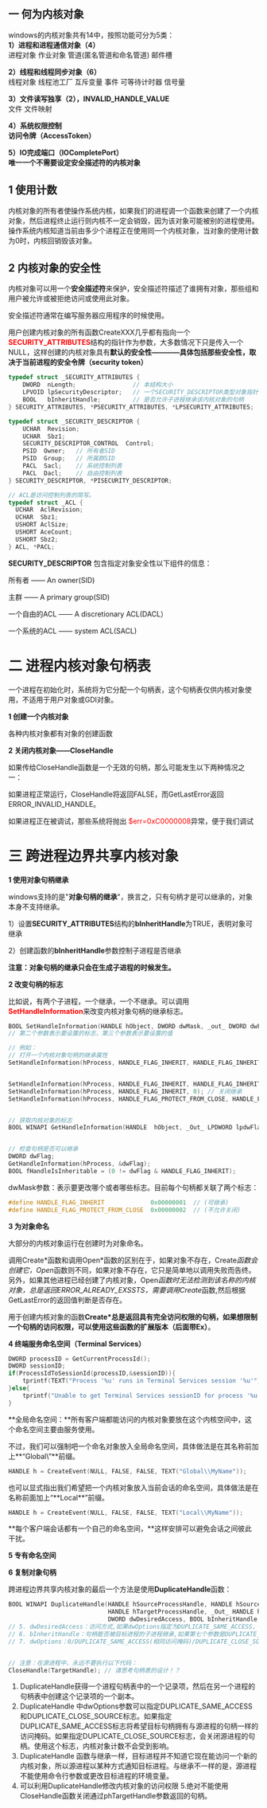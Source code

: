 ## 一 何为内核对象
windows的内核对象共有14中，按照功能可分为5类：  
**1）进程和进程通信对象（4）**  
  进程对象  作业对象  管道(匿名管道和命名管道) 邮件槽  

**2）线程和线程同步对象（6）**  
  线程对象 线程池工厂 互斥变量 事件 可等待计时器 信号量  

**3）文件读写独享（2），INVALID_HANDLE_VALUE**  
  文件 文件映射  

**4）系统权限控制**  
**访问令牌（AccessToken）**  

**5）IO完成端口（IOCompletePort）**  
**唯一一个不需要设定安全描述符的内核对象**  

## 1 使用计数

内核对象的所有者使操作系统内核，如果我们的进程调一个函数来创建了一个内核对象，然后进程终止运行则内核不一定会销毁，因为该对象可能被别的进程使用。操作系统内核知道当前由多少个进程正在使用同一个内核对象，当对象的使用计数为0时，内核回销毁该对象。

## 2 内核对象的安全性

内核对象可以用一个**安全描述符**来保护，安全描述符描述了谁拥有对象，那些组和用户被允许或被拒绝访问或使用此对象。

安全描述符通常在编写服务器应用程序的时候使用。

用户创建内核对象的所有函数CreateXXX几乎都有指向一个<font color=red>**SECURITY_ATTRIBUTES**</font>结构的指针作为参数，大多数情况下只是传入一个NULL，这样创建的内核对象具有**默认的安全性————具体包括那些安全性，取决于当前进程的安全令牌（security token）**

```c
typedef struct _SECURITY_ATTRIBUTES {
    DWORD  nLength;                // 本结构大小
    LPVOID lpSecurityDescriptor;   // 一个SECURITY_DESCRIPTOR类型对象指针
    BOOL   bInheritHandle;         // 是否允许子进程继承该内核对象的句柄
} SECURITY_ATTRIBUTES, *PSECURITY_ATTRIBUTES, *LPSECURITY_ATTRIBUTES;

typedef struct _SECURITY_DESCRIPTOR {
    UCHAR  Revision;
    UCHAR  Sbz1;
    SECURITY_DESCRIPTOR_CONTROL  Control;
    PSID  Owner;   // 所有者SID
    PSID  Group;   // 所属群SID
    PACL  Sacl;    // 系统控制列表
    PACL  Dacl;    // 自由控制列表
} SECURITY_DESCRIPTOR, *PISECURITY_DESCRIPTOR;

// ACL是访问控制列表的简写。
typedef struct _ACL {
  UCHAR  AclRevision;
  UCHAR  Sbz1;
  USHORT AclSize;
  USHORT AceCount;
  USHORT Sbz2;
} ACL, *PACL;
```

**SECURITY_DESCRIPTOR** 包含指定对象安全性以下组件的信息：

所有者 —— An owner(SID)

主群 —— A primary group(SID)

一个自由的ACL —— A discretionary ACL(DACL）

一个系统的ACL —— system ACL(SACL)

# 二 进程内核对象句柄表

一个进程在初始化时，系统将为它分配一个句柄表，这个句柄表仅供内核对象使用，不适用于用户对象或GDI对象。

**1 创建一个内核对象**

各种内核对象都有对象的创建函数



**2 关闭内核对象——CloseHandle**

如果传给CloseHandle函数是一个无效的句柄，那么可能发生以下两种情况之一：

如果进程正常运行，CloseHandle将返回FALSE，而GetLastError返回ERROR_INVALID_HANDLE。

如果进程正在被调试，那些系统将抛出<font color=red> $err=0xC0000008</font>异常，便于我们调试

# 三 跨进程边界共享内核对象

**1 使用对象句柄继承**

windows支持的是"**对象句柄的继承**"，换言之，只有句柄才是可以继承的，对象本身不支持继承。

1）设置**SECURITY_ATTRIBUTES**结构的**bInheritHandle**为TRUE，表明对象可继承

2）创建函数的**bInheritHandle**参数控制子进程是否继承

**注意：对象句柄的继承只会在生成子进程的时候发生。**



**2 改变句柄的标志**

比如说，有两个子进程，一个继承，一个不继承。可以调用<font color=red>**SetHandleInformation**</font>来改变内核对象句柄的继承标志。

```c
BOOL SetHandleInformation(HANDLE hObject, DWORD dwMask, _out_ DWORD dwFlags);
// 第二个参数表示要设置的标志，第三个参数表示要设置的值

// 例如：
// 打开一个内核对象句柄的继承属性
SetHandleInformation(hProcess, HANDLE_FLAG_INHERIT, HANDLE_FLAG_INHERIT);


SetHandleInformation(hProcess, HANDLE_FLAG_INHERIT, HANDLE_FLAG_INHERIT); // 允许进程被继承
SetHandleInformation(hProcess, HANDLE_FLAG_INHERIT, 0); // 关闭继承
SetHandleInformation(hProcess, HANDLE_FLAG_PROTECT_FROM_CLOSE, HANDLE_FLAG_PROTECT_FROM_CLOSE); // 不允许关闭


// 获取内核对象的标志
BOOL WINAPI GetHandleInformation(HANDLE  hObject, _Out_ LPDWORD lpdwFlags);


// 检查句柄是否可以继承
DWORD dwFlag;
GetHandleInformation(hProcess, &dwFlag);
BOOL fHandleIsInheritable = (0 != dwFlag & HANDLE_FLAG_INHERIT);
```

dwMask参数：表示要更改哪个或者哪些标志。目前每个句柄都关联了两个标志：

```c
#define HANDLE_FLAG_INHERIT             0x00000001  // (可继承)
#define HANDLE_FLAG_PROTECT_FROM_CLOSE  0x00000002  // (不允许关闭)
```



**3 为对象命名**

大部分的内核对象运行在创建时为对象命名。

调用Create\*函数和调用Open\*函数的区别在于，如果对象不存在，Create*函数会创建它，Open*函数则不同，如果对象不存在，它只是简单地以调用失败而告终。另外，如果其他进程已经创建了内核对象，Open*函数时无法检测到该名称的内核对象，总是返回ERROR_ALREADY_EXSSTS，需要调用Create*函数,然后根据GetLastError的返回值判断是否存在。

用于创建内核对象的函数**Create\***总是返回具有完全访问权限的句柄，如果想限制一个句柄的访问权限，可以使用这些函数的**扩展版本（后面带Ex）**。



**4 终端服务命名空间（Terminal Services）**

```c
DWORD processID = GetCurrentProcessId();
DWORD sessionID;
if(ProcessIdToSessionId(processID,&sessionID)){
    tprintf(TEXT("Process '%u' runs in Terminal Services session '%u'"),processID, sessionID);
}else{
    tprintf("Unable to get Terminal Services sessionID for process '%u'"),processID);
}
```

**全局命名空间：**所有客户端都能访问的内核对象要放在这个内核空间中，这个命名空间主要由服务使用。

不过，我们可以强制吧一个命名对象放入全局命名空间，具体做法是在其名称前加上**“Global\”**前缀。

```c
HANDLE h = CreateEvent(NULL, FALSE, FALSE, TEXT("Global\\MyName"));
```

也可以显式指出我们希望把一个内核对象放入当前会话的命名空间，具体做法是在名称前面加上“**Local\**”前缀。

```c
HANDLE h = CreateEvent(NULL, FALSE, FALSE, TEXT("Local\\MyName"));
```

**每个客户端会话都有一个自己的命名空间，**这样安排可以避免会话之间彼此干扰。



**5 专有命名空间**



**6 复制对象句柄**

跨进程边界共享内核对象的最后一个方法是使用**DuplicateHandle**函数：

```c
BOOL WINAPI DuplicateHandle(HANDLE hSourceProcessHandle, HANDLE hSourceHandle, 
                            HANDLE hTargetProcessHandle, _Out_ HANDLE hTargetHandle,
                            DWORD dwDesiredAccess, BOOL bInheritHandle, DWORD dwOptions); 
// 5. dwDesiredAccess：访问方式,如果dwOptions指定为DUPLICATE_SAME_ACCESS，该参数忽略。
// 6. bInheritHandle：句柄能否被目标进程的子进程继承,如果第七个参数是DUPLICATE_SAME_ACCESS flag标志，那么这个参数将被忽略
// 7. dwOptions：0/DUPLICATE_SAME_ACCESS(相同访问掩码)/DUPLICATE_CLOSE_SOURCE(关闭源进程的句柄)，如果指定DUPLICATE_SAME_ACCESS，那将忽略dwDesiredAccess参数的值


// 注意：在源进程中，永远不要执行以下代码：
CloseHandle(TargetHandle); // 请思考句柄表的设计！？
```

1. DuplicateHandle获得一个进程句柄表中的一个记录项，然后在另一个进程的句柄表中创建这个记录项的一个副本。   
2. DuplicateHandle 中dwOptions参数可以指定DUPLICATE_SAME_ACCESS和DUPLICATE_CLOSE_SOURCE标志。如果指定DUPLICATE_SAME_ACCESS标志将希望目标句柄拥有与源进程的句柄一样的访问掩码。如果指定DUPLICATE_CLOSE_SOURCE标志，会关闭源进程的句柄。使用这个标志，内核对象计数不会受到影响。   
3. DuplicateHandle 函数与继承一样，目标进程并不知道它现在能访问一个新的内核对象，所以源进程以某种方式通知目标进程。与继承不一样的是，源进程不能使用命令行参数或更改目标进程的环境变量。   
4. 可以利用DuplicateHandle修改内核对象的访问权限 5.绝对不能使用CloseHandle函数关闭通过phTargetHandle参数返回的句柄。  
